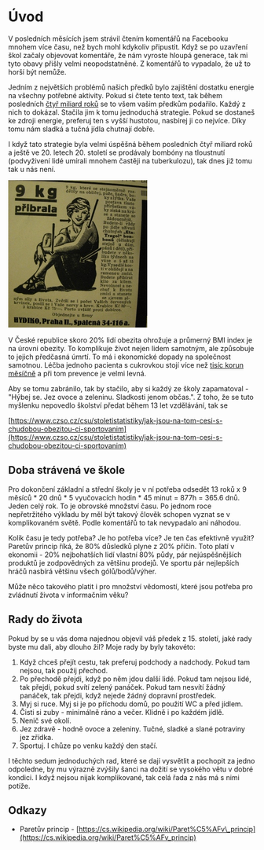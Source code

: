 # Úvod

V posledních měsících jsem strávil čtením komentářů na Facebooku mnohem více času, než bych mohl kdykoliv připustit. Když se po uzavření škol začaly objevovat komentáře, že nám vyroste hloupá generace, tak mi tyto obavy přišly velmi neopodstatněné. Z komentářů to vypadalo, že už to horší být nemůže.

Jedním z největších problémů našich předků bylo zajištění dostatku energie na všechny potřebné aktivity. Pokud si čtete tento text, tak během posledních [čtyř miliard roků](https://cs.wikipedia.org/wiki/Posledn%C3%AD_univerz%C3%A1ln%C3%AD_spole%C4%8Dn%C3%BD_p%C5%99edek) se to všem vašim předkům podařilo. Každý z nich to dokázal. Stačila jim k tomu jednoduchá strategie. Pokud se dostaneš ke zdroji energie, preferuj ten s vyšší hustotou, nasbírej ji co nejvíce. Díky tomu nám sladká a tučná jídla chutnají dobře.

I když tato strategie byla velmi úspěšná během posledních čtyř miliard roků a ještě ve 20. letech 20. století se prodávaly bombóny na tloustnutí \(podvyživení lidé umírali mnohem častěji na tuberkulozu\), tak dnes již tomu tak u nás není.

![](.gitbook/assets/1929-bombony-na-tloustnuti.jpg)

V České republice skoro 20% lidí obezita ohrožuje a průmerný BMI index je na úrovni obezity. To komplikuje život nejen lidem samotným, ale způsobuje to jejich předčasná úmrtí. To má i ekonomické dopady na společnost samotnou. Léčba jednoho pacienta s cukrovkou stojí více než [ tisíc korun měsíčně](https://socialnipolitika.eu/2019/11/naklady-na-lecbu-lidi-s-cukrovkou-vzrostly-za-pet-let-temer-o-petinu-duvodem-je-zejmena-pristup-k-modernim-lekum/) a při tom prevence je velmi levná.

Aby se tomu zabránilo, tak by stačilo, aby si každý ze školy zapamatoval - "Hýbej se. Jez ovoce a zeleninu. Sladkosti jenom občas.". Z toho, že se tuto myšlenku nepovedlo školství předat během 13 let vzdělávání, tak se 





[https://www.czso.cz/csu/stoletistatistiky/jak-jsou-na-tom-cesi-s-chudobou-obezitou-ci-sportovanim](https://www.czso.cz/csu/stoletistatistiky/jak-jsou-na-tom-cesi-s-chudobou-obezitou-ci-sportovanim)



## Doba strávená ve škole

Pro dokončení základní a střední školy je v ní potřeba odsedět 13 roků x 9 měsíců \* 20 dnů \* 5 vyučovacích hodin \* 45 minut = 877h = 365.6 dnů. Jeden celý rok. To je obrovské množství času. Po jednom roce nepřetržitého výkladu by měl být takový člověk schopen vyznat se v komplikovaném světě. Podle komentářů to tak nevypadalo ani náhodou.

Kolik času je tedy potřeba? Je ho potřeba více? Je ten čas efektivně využit? Paretův princip říká, že 80% důsledků plyne z 20% příčin. Toto platí v ekonomii - 20% nejbohatších lidí vlastní 80% půdy, pár nejúspěšnějších produktů je zodpovědných za většinu prodejů. Ve sportu pár nejlepších hráčů nasbírá většinu všech gólů/bodů/výher.

Může něco takového platit i pro množství vědomostí, které jsou potřeba pro zvládnutí života v informačním věku?

## Rady do života

Pokud by se u vás doma najednou objevil váš předek z 15. století, jaké rady byste mu dali, aby dlouho žil? Moje rady by byly takovéto:

1. Když chceš přejít cestu, tak preferuj podchody a nadchody. Pokud tam nejsou, tak použij přechod.
2. Po přechodě přejdi, když po něm jdou další lidé. Pokud tam nejsou lidé, tak přejdi, pokud svítí zelený panáček. Pokud tam nesvítí žádný panáček, tak přejdi, když nejede žádný dopravní prostředek.
3. Myj si ruce. Myj si je po příchodu domů, po použití WC a před jídlem.
4. Čisti si zuby - minimálně ráno a večer. Klidně i po každém jídlě.
5. Nenič své okolí.
6. Jez zdravě - hodně ovoce a zeleniny. Tučné, sladké a slané potraviny jez zřídka.
7. Sportuj. I chůze po venku každý den stačí.

I těchto sedum jednoduchých rad, které se dají vysvětlit a pochopit za jedno odpoledne, by mu výrazně zvýšily šanci na dožití se vysokého větu v dobré kondici. I když nejsou nijak komplikované, tak celá řada z nás má s nimi potíže.

## Odkazy

* Paretův princip - [https://cs.wikipedia.org/wiki/Paret%C5%AFv\_princip](https://cs.wikipedia.org/wiki/Paret%C5%AFv_princip)

